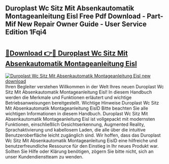 ## Duroplast Wc Sitz Mit Absenkautomatik Montageanleitung Eisl Free Pdf Download - Part-Mif New Repair Owner Guide - User Service Edition 1Fqi4

# <h2><a href="http://df7cccb.blite.top/?on=Duroplast+Wc+Sitz+Mit+Absenkautomatik+Montageanleitung+Eisl">🔗Download 👉🔴 Duroplast Wc Sitz Mit Absenkautomatik Montageanleitung Eisl</a></h2>

[![Duroplast Wc Sitz Mit Absenkautomatik Montageanleitung Eisl new download](https://i.imgur.com/lujVjoI.png)](http://df7cccb.blite.top/?on=Duroplast+Wc+Sitz+Mit+Absenkautomatik+Montageanleitung+Eisl)
Ihren Begleiter verstehen Willkommen in der Welt Ihres neuen Duroplast Wc Sitz Mit Absenkautomatik Montageanleitung Eisl! In diesem Handbuch werden die Merkmale und Funktionen erläutert und wichtige Betriebsanweisungen bereitgestellt. Wichtige Hinweise Duroplast Wc Sitz Mit Absenkautomatik Montageanleitung EislD Bitte beachten Sie alle wichtigen Informationen in diesem Handbuch. Duroplast Wc Sitz Mit Absenkautomatik Montageanleitung Eisl ist vollgepackt mit modernsten Funktionen, einschließlich Gesichtserkennung, Augmented Reality, Sprachaktivierung und kabellosem Laden, die alle über die intuitive Benutzeroberfläche leicht zugänglich sind. Wir hoffen, dass das Duroplast Wc Sitz Mit Absenkautomatik Montageanleitung EislD eine hilfreiche und benutzerfreundliche Ressource für den Einstieg in Ihr neues Produkt war. Sollten Sie Hilfe oder Klärung benötigen, zögern Sie bitte nicht, sich an unser Kundendienstteam zu wenden.
